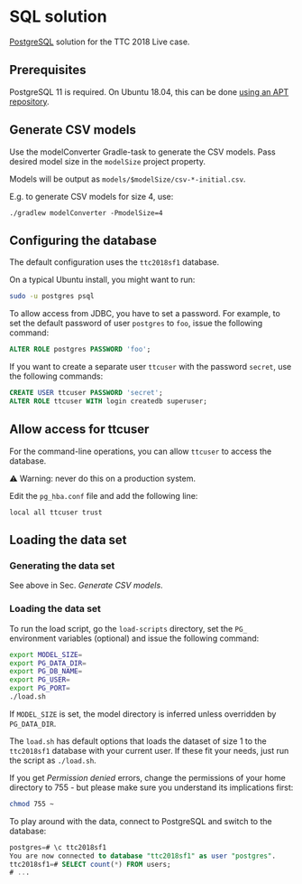 # SQL solution

[PostgreSQL](https://www.postgresql.org/) solution for the TTC 2018 Live case.

## Prerequisites

PostgreSQL 11 is required. On Ubuntu 18.04, this can be done [using an APT repository](https://pgdash.io/blog/postgres-11-getting-started.html).

## Generate CSV models

Use the modelConverter Gradle-task to generate the CSV models. Pass desired model size in the `modelSize` project property.

Models will be output as `models/$modelSize/csv-*-initial.csv`.

E.g. to generate CSV models for size 4, use:

```console
./gradlew modelConverter -PmodelSize=4
```

## Configuring the database

The default configuration uses the `ttc2018sf1` database.

On a typical Ubuntu install, you might want to run:

```bash
sudo -u postgres psql
```

To allow access from JDBC, you have to set a password. For example, to set the default password of user `postgres` to `foo`, issue the following command:

```sql
ALTER ROLE postgres PASSWORD 'foo';
```

If you want to create a separate user `ttcuser` with the password `secret`, use the following commands:

```sql
CREATE USER ttcuser PASSWORD 'secret';
ALTER ROLE ttcuser WITH login createdb superuser;
```

## Allow access for ttcuser

For the command-line operations, you can allow `ttcuser` to access the database.

:warning: Warning: never do this on a production system.

Edit the `pg_hba.conf` file and add the following line:

```
local all ttcuser trust
```

## Loading the data set

### Generating the data set

See above in Sec. *Generate CSV models*.

### Loading the data set

To run the load script, go the `load-scripts` directory, set the `PG_` environment variables (optional) and issue the following command:

```bash
export MODEL_SIZE=
export PG_DATA_DIR=
export PG_DB_NAME=
export PG_USER=
export PG_PORT=
./load.sh
```

If `MODEL_SIZE` is set, the model directory is inferred unless overridden by `PG_DATA_DIR`.

The `load.sh` has default options that loads the dataset of size 1 to the `ttc2018sf1` database with your current user. If these fit your needs, just run the script as `./load.sh`.

If you get *Permission denied* errors, change the permissions of your home directory to 755 - but please make sure you understand its implications first:

```bash
chmod 755 ~
```

To play around with the data, connect to PostgreSQL and switch to the database:

```sql
postgres=# \c ttc2018sf1
You are now connected to database "ttc2018sf1" as user "postgres".
ttc2018sf1=# SELECT count(*) FROM users;
# ...
```
